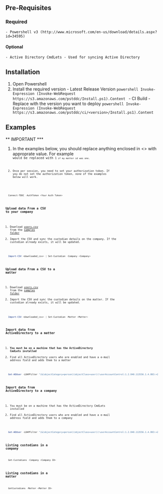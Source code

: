 
## Pre-Requisites
  ### Required
    - Powershell v3 (http://www.microsoft.com/en-us/download/details.aspx?id=34595)
  #### Optional
    - Active Directory CmdLets - Used for syncing Active Directory

## Installation

  1. Open Powershell
  2. Install the required version
    - Latest Release Version
    ```powershell
      Invoke-Expression (Invoke-WebRequest https://s3.amazonaws.com/pstddc/Install.ps1).Content
    ```
    - CI Build - Replace <version> with the version you want to deploy
    ```powershell
      Invoke-Expression (Invoke-WebRequest https://s3.amazonaws.com/pstddc/ci/<version>/Install.ps1).Content
    ```

## Examples

** IMPORTANT ***

1. In the examples below, you should replace anything enclosed in <> with approprate value. For example <code><matter id><code> would be replaced with <code>1<code> if my matter id was one.

2. Once per session, you need to set your authorization token. If you do not set the authorization token, _none_ of the examples below will work.

```powershell
  Connect-TDDC -AuthToken <Your Auth Token>
````


### Upload data From a CSV to your company
  1. Download [users.csv](https://github.com/BIAINC/pstddc/raw/master/samples/users.csv) from the [samples folder](https://github.com/BIAINC/pstddc/raw/master/samples/)
  2. Import the CSV and sync the custodian details on the company. If the custodian already exists, it will be updated. 
  ```powershell
    Import-CSV <downloaded_csv> | Set-Custodian -Company <Company>
  ```

### Upload data From a CSV to a matter
  1. Download [users.csv](https://github.com/BIAINC/pstddc/raw/master/samples/users.csv) from the [samples folder](https://github.com/BIAINC/pstddc/raw/master/samples/)
  2. Import the CSV and sync the custodian details on the matter. If the custodian already exists, it will be updated. 
  ```powershell
    Import-CSV <downloaded_csv> | Set-Custodian -Matter <Matter>
  ```

### Import data from ActiveDirectory to a matter
  1. **You must be on a machine that has the ActiveDirectory CmdLets installed**
  2.  Find all ActiveDirectory users who are enabled and have a e-mail address field and adds them to a matter
  ```powershell
    Get-ADUser -LDAPFilter "(&(objectCategory=person)(objectClass=user)(!userAccountControl:1.2.840.113556.1.4.803:=2)(mail=*))" -Properties OfficePhone,EmailAddress,Title,Office,Department,Description,Manager | Set-Custodian -Matter <matter>
  ```

### Import data from ActiveDirectory to a company
  1. You must be on a machine that has the ActiveDirectory CmdLets installed
  2. Find all ActiveDirectory users who are enabled and have a e-mail address field and adds them to a company
  ```powershell
    Get-ADUser -LDAPFilter "(&(objectCategory=person)(objectClass=user)(!userAccountControl:1.2.840.113556.1.4.803:=2)(mail=*))" -Properties OfficePhone,EmailAddress,Title,Office,Department,Description,Manager | Set-Custodian -Company <company>
  ```

  ### Listing custodians in a company
  ```powershell
    Get-Custodians -Company <Company ID>
  ```

  ### Listing custodians in a matter
  ```powershell
    GetCustodians -Matter <Matter ID>
  ```